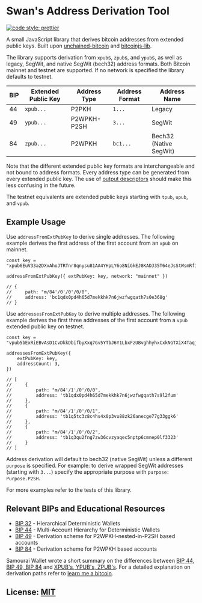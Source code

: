 # Swan's Address Derivation Tool

[![code style: prettier](https://img.shields.io/badge/code_style-prettier-ff69b4.svg?style=flat-square)](https://github.com/prettier/prettier)

A small JavaScript library that derives bitcoin addresses from extended public keys. Built upon
[unchained-bitcoin](https://github.com/unchained-capital/unchained-bitcoin)
and [bitcoinjs-lib](https://github.com/bitcoinjs/bitcoinjs-lib).

The library supports derivation from `xpub`s, `zpub`s, and `ypub`s, as well as
legacy, SegWit, and native SegWit (bech32) address formats. Both Bitcoin
mainnet and testnet are supported. If no network is specified the library
defaults to testnet.

| BIP | Extended Public Key | Address Type | Address Format | Address Name           |
| --- | ------------------- | ------------ | -------------- | ---------------------- |
| 44  | `xpub...`           | P2PKH        | `1...`         | Legacy                 |
| 49  | `ypub...`           | P2WPKH-P2SH  | `3...`         | SegWit                 |
| 84  | `zpub...`           | P2WPKH       | `bc1...`       | Bech32 (Native SegWit) |

Note that the different extended public key formats are interchangeable and
not bound to address formats. Every address type can be generated from every
extended public key. The use of [output descriptors](https://bitcoin.stackexchange.com/questions/89261/why-does-importmulti-not-support-zpub-and-ypub/89281#89281)
should make this less confusing in the future.

The testnet equivalents are extended public keys starting with `tpub`, `upub`, and `vpub`.

## Example Usage

Use `addressFromExtPubKey` to derive single addresses. The following example
derives the first address of the first account from an `xpub` on mainnet.

```
const key = "xpub6EuV33a2DXxAhoJTRTnr8qnysu81AA4YHpLY6o8NiGkEJ8KADJ35T64eJsStWsmRf1xXkEANVjXFXnaUKbRtFwuSPCLfDdZwYNZToh4LBCd"

addressFromExtPubKey({ extPubKey: key, network: "mainnet" })

// {
//     path: "m/84'/0'/0'/0/0",
//     address: 'bc1qdx0pd4h65d7mekkhk7n6jwzfwgqath7s0e368g'
// }
```

Use `addressesFromExtPubKey` to derive multiple addresses. The following
example derives the first three addresses of the first account from a `vpub`
extended public key on testnet.

```
const key = "vpub5bExRiEBvAsD1CvDkkDbifbyXxq7Gv5YTbJ6Y1LbxFzUBvghhyhxCxkNGTXiX4TaqjivFGyFaQp9mDMLtCbrfUYEeWwp3ovxzvSB2XY87ph"

addressesFromExtPubKey({
    extPubKey: key,
    addressCount: 3,
})

// [
//     {
//         path: "m/84'/1'/0'/0/0",
//         address: 'tb1qdx0pd4h65d7mekkhk7n6jwzfwgqath7s9l2fum'
//     },
//     {
//         path: "m/84'/1'/0'/0/1",
//         address: 'tb1q5tc3z8c4hs4x0p3vu88zk26anecge77g33ggk6'
//     },
//     {
//         path: "m/84'/1'/0'/0/2",
//         address: 'tb1q3qu2fng7zw36cvzyaqec5nptp6cmnep0lf3323'
//     }
// ]
```

Address derivation will default to bech32 (native SegWit) unless a different
`purpose` is specified. For example: to derive wrapped SegWit addresses
(starting with `3...`) specify the appropriate purpose with `purpose: Purpose.P2SH`.

For more examples refer to the tests of this library.

## Relevant BIPs and Educational Resources

- [BIP 32](https://github.com/bitcoin/bips/blob/master/bip-0032.mediawiki) - Hierarchical Deterministic Wallets
- [BIP 44](https://github.com/bitcoin/bips/blob/master/bip-0044.mediawiki) - Multi-Account Hierarchy for Deterministic Wallets
- [BIP 49](https://github.com/bitcoin/bips/blob/master/bip-0049.mediawiki) - Derivation scheme for P2WPKH-nested-in-P2SH based accounts
- [BIP 84](https://github.com/bitcoin/bips/blob/master/bip-0084.mediawiki) - Derivation scheme for P2WPKH based accounts

Samourai Wallet wrote a short summary on the differences between [BIP 44, BIP 49, BIP 84](https://support.samourai.io/article/65-bip-44-bip-49-and-bip84) and [XPUB's, YPUB's, ZPUB's](https://support.samourai.io/article/49-xpub-s-ypub-s-zpub-s). For a detailed explanation on derivation paths refer to [learn me a bitcoin](https://learnmeabitcoin.com/technical/derivation-paths).

## License: [MIT](./LICENSE.md)
